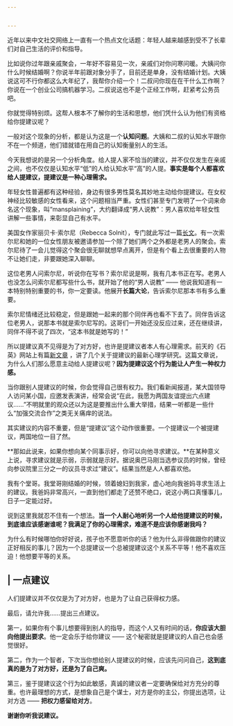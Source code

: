 ```yaml
---


---
```


<p>近年以来中文社交网络上一直有一个热点文化话题：年轻人越来越感到受不了长辈们对自己生活的评价和指导。</p>
<p>比如说你过年跟亲戚聚会，一年好不容易见一次，亲戚们对你问寒问暖。大姨问你什么时候结婚啊？你说半年前跟对象分手了，目前还是单身，没有结婚计划。大姨说这可不行你都这么大年纪了，我帮你介绍一个！二叔问你现在在干什么工作啊？你说在一个创业公司搞机器学习。二叔说这也不是个正经工作啊，赶紧考公务员吧。</p>
<p>你就觉得特别烦。这帮人根本不了解你的生活和思想，他们凭什么认为他们有资格给你提建议呢？</p>
<p>一般对这个现象的分析，都是认为这是一个<strong>认知问题</strong>。大姨和二叔的认知水平跟你不在一个频道，他们错就错在用自己的认知衡量别人的生活。</p>
<p>今天我想说的是另一个分析角度。给人提人家不恰当的建议，并不仅仅发生在亲戚之间，也不仅仅是认知水平“低”的人给认知水平“高”的人提。<strong>事实是每个人都喜欢给人提建议，提建议是一种心理需求。</strong></p>
<p>年轻女性普遍都有这种经验，身边有很多男性莫名其妙地主动给你提建议。在女权神经比较敏感的女性看来，这个问题相当严重。女性们甚至专门发明了一个词来命名这个现象，叫“mansplaining”，大约翻译成“男人说教”：男人喜欢给年轻女性讲解一些事情，来彰显自己有水平。</p>
<p>美国女作家丽贝卡·索尔尼（Rebecca Solnit），专门就此写过一篇<a href="https://www.guernicamag.com/rebecca-solnit-men-explain-things-to-me/">长文</a>。有一次索尔尼和她的一位女性朋友被邀请参加一个除了她们两个之外都是老男人的聚会。索尔尼待了一会儿觉得这个聚会很无聊就想早点离开，但是有个看上去很重要的人物不让她们走，非要跟她深入聊聊。</p>
<p>这位老男人问索尔尼，听说你在写书？索尔尼说是啊，我有几本书正在写。老男人也没怎么问索尔尼都写些什么书，就开始了他的“男人说教” —— 他说我知道有一本特别特别重要的书，你一定要读。他展开<strong>长篇大论</strong>，告诉索尔尼那本书有多么重要。</p>
<p>索尔尼情绪还比较稳定，但是跟她一起来的那个同伴再也看不下去了。同伴告诉这位老男人，说那本书就是索尔尼写的。这哥们一开始还没反应过来，还在继续讲，同伴不得不说了四次，“这本书就是她写的！”</p>
<p>所以提建议真不见得是为了对方好，也许是提建议者本人有心理需求。前天的《石英》网站上有篇<a href="https://qz.com/1283861/psychologists-have-identified-a-very-good-reason-why-unsolicited-advice-is-so-annoying/amp/">新文章</a> ，讲了几个关于提建议的最新心理学研究。这篇文章说，为什么人们那么愿意主动给人提建议呢？<strong>因为提建议这个行为能让人产生一种权力感。</strong></p>
<p>当你跟别人提建议的时候，你会觉得自己很有权力。我们看新闻报道，某大国领导人访问某小国，应邀发表演讲，经常会说“在此，我愿为两国友谊提出六点建议……”不明就里的观众还以为这是要推出什么重大举措，结果一听都是一些什么“加强交流合作”之类无关痛痒的说法。</p>
<p>其实建议的内容不重要，但是“提建议”这个动作很重要。一个提建议一个被提建议，两国地位一目了然。</p>
<p>**那如此说来，如果你想向某个同事示好，你可以向他寻求建议。**在某种意义上说，寻求建议就是示弱，示弱就是示好。据说奥巴马刚当选参议员的时候，曾经向参议院里三分之一的议员寻求过“建议”。结果当然是人人都喜欢他。</p>
<p>我有个堂哥。我堂哥刚结婚的时候，领着媳妇到我家，虚心地向我爸妈寻求生活上的建议。我爸妈非常高兴，一直到他们都走了还赞不绝口，说这小两口真懂事儿，日子一定能过好。</p>
<p>说到这里我就忍不住有一个想法。<strong>当一个人耐心地听另一个人给他提建议的时候，到底谁应该感谢谁呢？我满足了你的心理需求，难道不是应该你感谢我吗？</strong></p>
<p>为什么有时候哪怕你好好说，孩子也不愿意听你的话？他为什么非得做跟你的建议正好相反的事儿？因为一个总提建议一个总被提建议这个关系不平等！他不喜欢压迫！他想要平等的关系。</p>
<h2 id="一点建议"><strong>| 一点建议</strong></h2>
<p>人们提建议并不仅仅是为了对方好，也是为了让自己获得权力感。</p>
<p>最后，请允许我……提出三点建议。</p>
<p>第一，如果你有个事儿想要得到别人的指导，而这个人又有时间的话，<strong>你应该大胆向他提出要求</strong>。他一定会乐于给你建议 —— 这个秘密就是提建议的人自己也会感觉很好。</p>
<p>第二，作为一个智者，下次当你想给别人提建议的时候，应该先问问自己，<strong>这到底真的是为了对方好，还是为了自己爽。</strong></p>
<p>第三，鉴于提建议这个行为如此敏感，真诚的建议者一定要确保给对方充分的尊重。也许最理想的方式，是想象自己是个谋士，对方是你的主公，你提出选项，让对方选 —— <strong>把权力感留给对方</strong>。</p>
<p><strong>谢谢你听我说建议。</strong></p>

